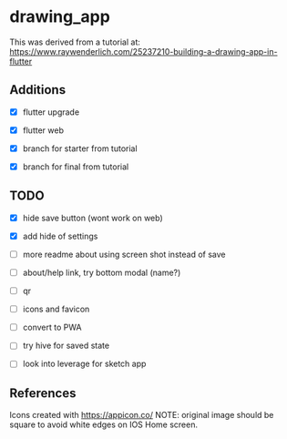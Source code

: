 # drawing_app

This was derived from a tutorial at: https://www.raywenderlich.com/25237210-building-a-drawing-app-in-flutter

## Additions

- [x] flutter upgrade
- [x] flutter web
- [x] branch for starter from tutorial
- [x] branch for final from tutorial


## TODO

- [x] hide save button (wont work on web)
- [x] add hide of settings
- [ ] more readme about using screen shot instead of save
- [ ] about/help link, try bottom modal (name?)
- [ ] qr
- [ ] icons and favicon
- [ ] convert to PWA
- [ ] try hive for saved state



- [ ] look into leverage for sketch app

## References

Icons created with https://appicon.co/  NOTE: original image should be square to avoid white edges on IOS Home screen.


